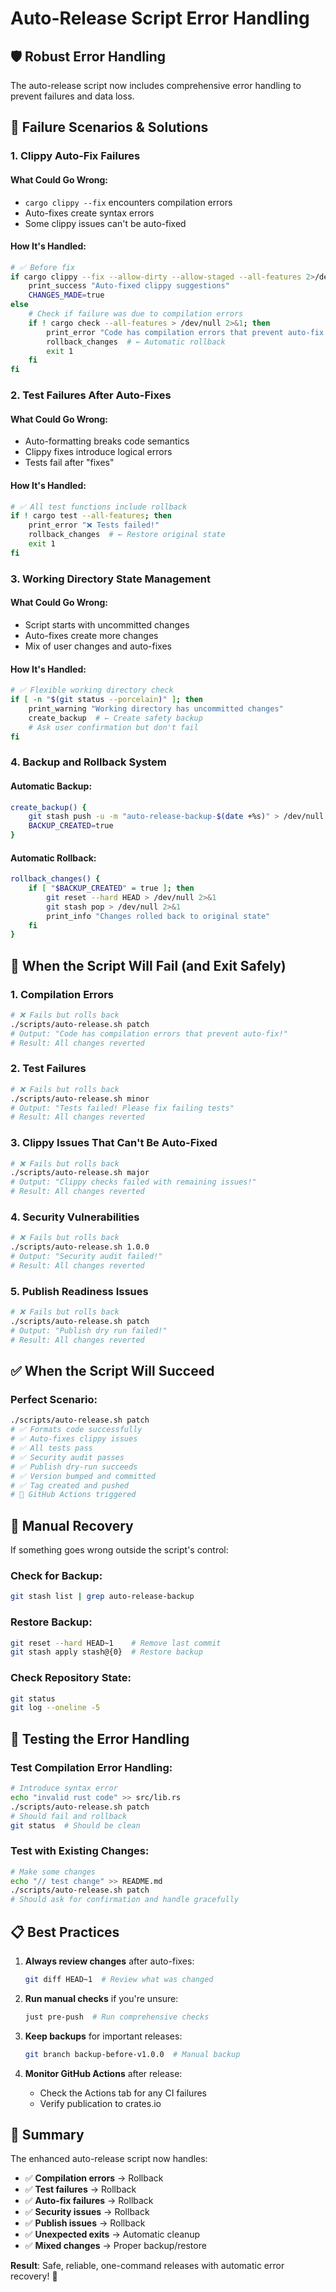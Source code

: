 # Auto-Release Script Error Handling

## 🛡️ Robust Error Handling

The auto-release script now includes comprehensive error handling to prevent failures and data loss.

## 🔧 Failure Scenarios & Solutions

### 1. **Clippy Auto-Fix Failures**

#### What Could Go Wrong:
- `cargo clippy --fix` encounters compilation errors
- Auto-fixes create syntax errors
- Some clippy issues can't be auto-fixed

#### How It's Handled:
```bash
# ✅ Before fix
if cargo clippy --fix --allow-dirty --allow-staged --all-features 2>/dev/null; then
    print_success "Auto-fixed clippy suggestions"
    CHANGES_MADE=true
else
    # Check if failure was due to compilation errors
    if ! cargo check --all-features > /dev/null 2>&1; then
        print_error "Code has compilation errors that prevent auto-fix!"
        rollback_changes  # ← Automatic rollback
        exit 1
    fi
fi
```

### 2. **Test Failures After Auto-Fixes**

#### What Could Go Wrong:
- Auto-formatting breaks code semantics
- Clippy fixes introduce logical errors
- Tests fail after "fixes"

#### How It's Handled:
```bash
# ✅ All test functions include rollback
if ! cargo test --all-features; then
    print_error "❌ Tests failed!"
    rollback_changes  # ← Restore original state
    exit 1
fi
```

### 3. **Working Directory State Management**

#### What Could Go Wrong:
- Script starts with uncommitted changes
- Auto-fixes create more changes
- Mix of user changes and auto-fixes

#### How It's Handled:
```bash
# ✅ Flexible working directory check
if [ -n "$(git status --porcelain)" ]; then
    print_warning "Working directory has uncommitted changes"
    create_backup  # ← Create safety backup
    # Ask user confirmation but don't fail
fi
```

### 4. **Backup and Rollback System**

#### Automatic Backup:
```bash
create_backup() {
    git stash push -u -m "auto-release-backup-$(date +%s)" > /dev/null 2>&1
    BACKUP_CREATED=true
}
```

#### Automatic Rollback:
```bash
rollback_changes() {
    if [ "$BACKUP_CREATED" = true ]; then
        git reset --hard HEAD > /dev/null 2>&1
        git stash pop > /dev/null 2>&1
        print_info "Changes rolled back to original state"
    fi
}
```

## 🚨 When the Script Will Fail (and Exit Safely)

### 1. **Compilation Errors**
```bash
# ❌ Fails but rolls back
./scripts/auto-release.sh patch
# Output: "Code has compilation errors that prevent auto-fix!"
# Result: All changes reverted
```

### 2. **Test Failures**
```bash
# ❌ Fails but rolls back  
./scripts/auto-release.sh minor
# Output: "Tests failed! Please fix failing tests"
# Result: All changes reverted
```

### 3. **Clippy Issues That Can't Be Auto-Fixed**
```bash
# ❌ Fails but rolls back
./scripts/auto-release.sh major
# Output: "Clippy checks failed with remaining issues!"
# Result: All changes reverted
```

### 4. **Security Vulnerabilities**
```bash
# ❌ Fails but rolls back
./scripts/auto-release.sh 1.0.0
# Output: "Security audit failed!"
# Result: All changes reverted
```

### 5. **Publish Readiness Issues**
```bash
# ❌ Fails but rolls back
./scripts/auto-release.sh patch
# Output: "Publish dry run failed!"
# Result: All changes reverted
```

## ✅ When the Script Will Succeed

### Perfect Scenario:
```bash
./scripts/auto-release.sh patch
# ✅ Formats code successfully
# ✅ Auto-fixes clippy issues
# ✅ All tests pass
# ✅ Security audit passes
# ✅ Publish dry-run succeeds
# ✅ Version bumped and committed
# ✅ Tag created and pushed
# 🚀 GitHub Actions triggered
```

## 🔄 Manual Recovery

If something goes wrong outside the script's control:

### Check for Backup:
```bash
git stash list | grep auto-release-backup
```

### Restore Backup:
```bash
git reset --hard HEAD~1    # Remove last commit
git stash apply stash@{0}  # Restore backup
```

### Check Repository State:
```bash
git status
git log --oneline -5
```

## 🧪 Testing the Error Handling

### Test Compilation Error Handling:
```bash
# Introduce syntax error
echo "invalid rust code" >> src/lib.rs
./scripts/auto-release.sh patch
# Should fail and rollback
git status  # Should be clean
```

### Test with Existing Changes:
```bash
# Make some changes
echo "// test change" >> README.md
./scripts/auto-release.sh patch
# Should ask for confirmation and handle gracefully
```

## 📋 Best Practices

1. **Always review changes** after auto-fixes:
   ```bash
   git diff HEAD~1  # Review what was changed
   ```

2. **Run manual checks** if you're unsure:
   ```bash
   just pre-push  # Run comprehensive checks
   ```

3. **Keep backups** for important releases:
   ```bash
   git branch backup-before-v1.0.0  # Manual backup
   ```

4. **Monitor GitHub Actions** after release:
   - Check the Actions tab for any CI failures
   - Verify publication to crates.io

## 🎯 Summary

The enhanced auto-release script now handles:
- ✅ **Compilation errors** → Rollback
- ✅ **Test failures** → Rollback  
- ✅ **Auto-fix failures** → Rollback
- ✅ **Security issues** → Rollback
- ✅ **Publish issues** → Rollback
- ✅ **Unexpected exits** → Automatic cleanup
- ✅ **Mixed changes** → Proper backup/restore

**Result**: Safe, reliable, one-command releases with automatic error recovery! 🚀
